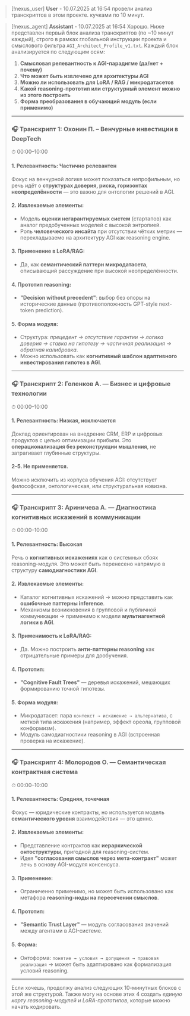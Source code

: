 >[!nexus_user] **User** - 10.07.2025 at 16:54
> провели анализ транскриптов в этом проекте. кучками по 10 минут.
<!-- UID: b9710233-ffbb-4eb8-a5e8-deedaf8b43cc -->




>[!nexus_agent] **Assistant** - 10.07.2025 at 16:54
> Хорошо. Ниже представлен первый блок анализа транскриптов (по ~10 минут каждый), строго в рамках глобальной инструкции проекта и смыслового фильтра `AGI_Architect_Profile_v1.txt`. 
> Каждый блок анализируется по следующим осям:
> 
> 1. **Смысловая релевантность к AGI-парадигме (да/нет + почему)** 
> 2. **Что может быть извлечено для архитектуры AGI** 
> 3. **Можно ли использовать для LoRA / RAG / микродатасетов** 
> 4. **Какой reasoning-прототип или структурный элемент можно из этого построить** 
> 5. **Форма преобразования в обучающий модуль (если применимо)**
> 
> ---
> 
> ### 🎧 **Транскрипт 1: Охонин П. – Венчурные инвестиции в DeepTech** 
> ⏱ 00:00–10:00
> 
> #### 1. Релевантность: **Частично релевантен** 
> Фокус на венчурной логике может показаться непрофильным, но речь идёт о **структурах доверия, риска, горизонтах неопределённости** — это важно для онтологии решений в AGI.
> 
> #### 2. Извлекаемые элементы:
> - Модель **оценки негарантируемых систем** (стартапов) как аналог предобученных моделей с высокой энтропией.
> - Роль **человеческого инсайта** при отсутствии чётких метрик — перекладываемо на архитектуру AGI как reasoning engine.
> 
> #### 3. Применение в LoRA/RAG:
> - Да, как **семантический паттерн микродатасета**, описывающий рассуждение при высокой неопределённости.
> 
> #### 4. Прототип reasoning:
> - **"Decision without precedent"**: выбор без опоры на исторические данные (противоположность GPT-style next-token prediction).
> 
> #### 5. Форма модуля:
> - Структура: _прецедент → отсутствие гарантии → логика доверия → ставка на гипотезу → частичная реализация → обратная калибровка_.
> - Можно использовать как **когнитивный шаблон адаптивного инвестирования гипотез в AGI**.
> 
> ---
> 
> ### 🎧 **Транскрипт 2: Голенков А. — Бизнес и цифровые технологии** 
> ⏱ 00:00–10:00
> 
> #### 1. Релевантность: **Низкая**, исключается 
> Доклад ориентирован на внедрение CRM, ERP и цифровых продуктов с целью оптимизации прибыли. Это **операционализация без реконструкции мышления**, не затрагивает глубинные структуры.
> 
> #### 2–5. Не применяется. 
> Можно исключить из корпуса обучения AGI: отсутствует философская, онтологическая, или структуральная новизна.
> 
> ---
> 
> ### 🎧 **Транскрипт 3: Ариничева А. — Диагностика когнитивных искажений в коммуникации** 
> ⏱ 00:00–10:00
> 
> #### 1. Релевантность: **Высокая** 
> Речь о **когнитивных искажениях** как о системных сбоях reasoning-модуля. Это может быть перенесено напрямую в структуру **самодиагностики AGI**.
> 
> #### 2. Извлекаемые элементы:
> - Каталог когнитивных искажений → можно представить как **ошибочные паттерны inference**.
> - Механизмы возникновения в групповой и публичной коммуникации → применимо к модели **мультиагентной логики в AGI**.
> 
> #### 3. Применимость к LoRA/RAG:
> - Да. Можно построить **анти-паттерны reasoning** как отрицательные примеры для дообучения.
> 
> #### 4. Прототип:
> - **"Cognitive Fault Trees"** — деревья искажений, мешающих формированию точной гипотезы.
> 
> #### 5. Форма модуля:
> - Микродатасет: пара `контекст → искажение → альтернатива`, с меткой типа искажения (например, эффект ореола, групповой конформизм).
> - Модуль самодиагностики reasoning в AGI (встроенная проверка на искажение).
> 
> ---
> 
> ### 🎧 **Транскрипт 4: Молородов О. — Семантическая контрактная система** 
> ⏱ 00:00–10:00
> 
> #### 1. Релевантность: **Средняя**, точечная 
> Фокус — юридические контракты, но используется модель **семантического уровня** взаимодействия — это ценно.
> 
> #### 2. Извлекаемые элементы:
> - Представление контрактов как **иерархической онтоструктуры**, пригодной для reasoning-систем.
> - Идея **"согласования смыслов через мета-контракт"** может лечь в основу AGI-модуля консенсуса.
> 
> #### 3. Применение:
> - Ограниченно применимо, но может быть использовано как метафора **reasoning-ноды на пересечении смыслов**.
> 
> #### 4. Прототип:
> - **"Semantic Trust Layer"** — модуль согласования значений между агентами в AGI-системе.
> 
> #### 5. Форма:
> - Онтоформа: `понятие → условия → допущения → правовая реализация` → может быть адаптировано как формализация условий reasoning.
> 
> ---
> 
> Если хочешь, продолжу анализ следующих 10-минутных блоков с этой же структурой. Также могу на основе этих 4 создать *единую карту reasoning-модулей и LoRA-прототипов*, которые можно начать кодировать.
<!-- UID: bcc71d69-5741-436f-a7ba-16e9a0e11405 -->